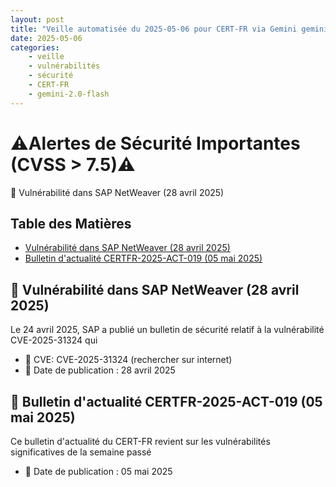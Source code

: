 ```yaml
---
layout: post
title: "Veille automatisée du 2025-05-06 pour CERT-FR via Gemini gemini-2.0-flash"
date: 2025-05-06
categories:
    - veille
    - vulnérabilités
    - sécurité
    - CERT-FR
    - gemini-2.0-flash
---
```

# ⚠️Alertes de Sécurité Importantes (CVSS > 7.5)⚠️
🚨 Vulnérabilité dans SAP NetWeaver (28 avril 2025)

## Table des Matières
* [Vulnérabilité dans SAP NetWeaver (28 avril 2025)](https://www.cert.ssi.gouv.fr/alerte/CERTFR-2025-ALE-005/)
* [Bulletin d'actualité CERTFR-2025-ACT-019 (05 mai 2025)](https://www.cert.ssi.gouv.fr/actualite/CERTFR-2025-ACT-019/)

## 🚨 Vulnérabilité dans SAP NetWeaver (28 avril 2025)
Le 24 avril 2025, SAP a publié un bulletin de sécurité relatif à la vulnérabilité CVE-2025-31324 qui

* 🔗 CVE: CVE-2025-31324 (rechercher sur internet)
* 📅 Date de publication : 28 avril 2025

## 📰 Bulletin d'actualité CERTFR-2025-ACT-019 (05 mai 2025)
Ce bulletin d'actualité du CERT-FR revient sur les vulnérabilités significatives de la semaine passé

* 📅 Date de publication : 05 mai 2025
